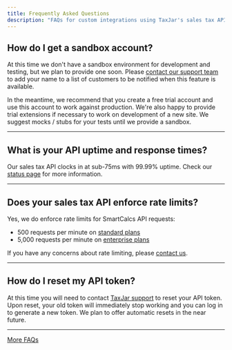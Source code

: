 ```yaml
---
title: Frequently Asked Questions
description: "FAQs for custom integrations using TaxJar's sales tax API."
---
```


## How do I get a sandbox account?

At this time we don't have a sandbox environment for development and testing, but we plan to provide one soon. Please [contact our support team](https://www.taxjar.com/contact/) to add your name to a list of customers to be notified when this feature is available.

In the meantime, we recommend that you create a free trial account and use this account to work against production. We're also happy to provide trial extensions if necessary to work on development of a new site. We suggest mocks / stubs for your tests until we provide a sandbox.

---

## What is your API uptime and response times?

Our sales tax API clocks in at sub-75ms with 99.99% uptime. Check our [status page](https://status.taxjar.com/) for more information.

---

## Does your sales tax API enforce rate limits?

Yes, we do enforce rate limits for SmartCalcs API requests:

- 500 requests per minute on [standard plans](https://www.taxjar.com/pricing/)
- 5,000 requests per minute on [enterprise plans](https://www.taxjar.com/pricing/)

If you have any concerns about rate limiting, please [contact us](https://www.taxjar.com/contact/).

---

## How do I reset my API token?

At this time you will need to contact [TaxJar support](https://www.taxjar.com/contact/) to reset your API token. Upon reset, your old token will immediately stop working and you can log in to generate a new token. We plan to offer automatic resets in the near future.

---

<a href="https://support.taxjar.com/knowledge_base/categories/smartcalcs" class="btn" target="_blank">More FAQs</a>
